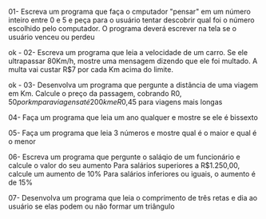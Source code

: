 01- 
Escreva um programa que faça o cmputador "pensar" em um número inteiro entre 0 e 5 e peça para o usuário tentar descobrir qual foi o número escolhido pelo computador.
O programa deverá escrever na tela se o usuário venceu ou perdeu

ok - 02- 
Escreva um programa que leia a velocidade de um carro.
Se ele ultrapassar 80Km/h, mostre uma mensagem dizendo que ele foi multado.
A  multa vai custar R$7 por cada Km acima do limite.

ok - 03- 
Desenvolva um programa que pergunte a distância de uma viagem em Km.
Calcule o preço da passagem, cobrando R$0,50 por km para viagens até 200km e R$0,45 para viagens mais longas

04- 
Faça um programa que leia um ano qualquer e mostre se ele é bissexto

05- 
Faça um programa que leia 3 números e mostre qual é o maior e qual é o menor

06- 
Escreva um programa que pergunte o saláqio de um funcionário e calcule o valor do seu aumento
Para salários superiores a R$1.250,00, calcule um aumento de 10%
Para salários inferiores ou iguais, o aumento é de 15%

07- 
Desenvolva um programa que leia o comprimento de três retas e dia ao usuário se elas podem ou não formar um triângulo